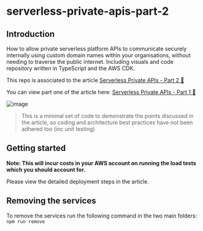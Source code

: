 # serverless-private-apis-part-2

## Introduction

How to allow private serverless platform APIs to communicate securely internally using custom domain names within your organisations, without needing to traverse the public internet. Including visuals and code repository written in TypeScript and the AWS CDK.

This repo is associated to the article [Serverless Private APIs - Part 2 🚀](https://leejamesgilmore.medium.com/91fb9ab0c484)

You can view part one of the article here: [Serverless Private APIs - Part 1 🚀](https://leejamesgilmore.medium.com/serverless-private-apis-60749934b161)

![image](./docs/images/header.png)

> This is a minimal set of code to demonstrate the points discussed in the article, so coding and architecture best practices have not been adhered too (inc unit testing)

## Getting started

**Note: This will incur costs in your AWS account on running the load tests which you should account for.**

Please view the detailed deployment steps in the article.

## Removing the services

To remove the services run the following command in the two main folders: `npm run remove`
